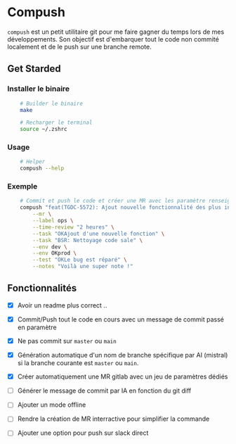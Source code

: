 # Compush

`compush` est un petit utilitaire git pour me faire gagner du temps lors de mes développements.
Son objectif est d'embarquer tout le code non commité localement et de le push sur une branche remote.

## Get Starded

### Installer le binaire

```sh
    # Builder le binaire
    make

    # Recharger le terminal
    source ~/.zshrc
```

### Usage

```sh
    # Helper
    compush --help
```

### Exemple

```sh
    # Commit et push le code et créer une MR avec les paramètre renseignés
    compush "feat(TGDC-5572): Ajout nouvelle fonctionnalité des plus intéressantes" \
        --mr \
        --label ops \
        --time-review "2 heures" \
        --task "OKAjout d'une nouvelle fonction" \
        --task "BSR: Nettoyage code sale" \
        --env dev \
        --env OKprod \
        --test "OKLe bug est réparé" \
        --notes "Voilà une super note !"
```

## Fonctionnalités

* [x] Avoir un readme plus correct ..
* [x] Commit/Push tout le code en cours avec un message de commit passé en paramètre
* [x] Ne pas commit sur `master` ou `main`
* [x] Génération automatique d'un nom de branche spécifique par AI (mistral) si la branche courante est `master` ou `main`.
* [x] Créer automatiquement une MR gitlab avec un jeu de paramètres dédiés
* [ ] Générer le message de commit par IA en fonction du git diff
* [ ] Ajouter un mode offline
* [ ] Rendre la création de MR interractive pour simplifier la commande
* [ ] Ajouter une option pour push sur slack direct

